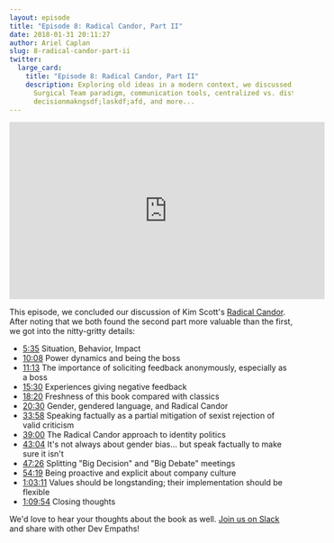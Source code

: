 ```yaml
---
layout: episode
title: "Episode 8: Radical Candor, Part II"
date: 2018-01-31 20:11:27
author: Ariel Caplan
slug: 8-radical-candor-part-ii
twitter:
  large_card:
    title: "Episode 8: Radical Candor, Part II"
    description: Exploring old ideas in a modern context, we discussed the
      Surgical Team paradigm, communication tools, centralized vs. distributed
      decisionmakngsdf;laskdf;afd, and more...
---
```


<iframe width="560" height="315" src="https://www.youtube.com/embed/Aoh0L1FZAYE" frameborder="0" allowfullscreen></iframe>

This episode, we concluded our discussion of Kim Scott's
[Radical Candor][Radical Candor].  After noting that we both found the second
part more valuable than the first, we got into the nitty-gritty details:

* [5:35][SBI] Situation, Behavior, Impact
* [10:08][Being the boss] Power dynamics and being the boss
* [11:13][Soliciting feedback] The importance of soliciting feedback anonymously, especially as a boss
* [15:30][Giving negative feedback] Experiences giving negative feedback
* [18:20][New ideas] Freshness of this book compared with classics
* [20:30][Gender] Gender, gendered language, and Radical Candor
* [33:58][Speaking factually] Speaking factually as a partial mitigation of sexist rejection of valid criticism
* [39:00][Identity politics] The Radical Candor approach to identity politics
* [43:04][Not always gender bias] It's not always about gender bias... but speak factually to make sure it isn't
* [47:26][Big Decision, Big Debate] Splitting "Big Decision" and "Big Debate" meetings
* [54:19][Explicit culture] Being proactive and explicit about company culture
* [1:03:11][Flexibility of values] Values should be longstanding; their implementation should be flexible
* [1:09:54][Closing thoughts] Closing thoughts

We'd love to hear your thoughts about the book as well.  [Join us on Slack][join us]
and share with other Dev Empaths!

[Radical Candor]: https://www.amazon.com/Radical-Candor-Kick-Ass-Without-Humanity/dp/1250103509
[SBI]: https://youtu.be/Aoh0L1FZAYE?t=5m35s
[Being the boss]: https://youtu.be/Aoh0L1FZAYE?t=10m8s
[Soliciting feedback]: https://youtu.be/Aoh0L1FZAYE?t=11m13s
[Giving negative feedback]: https://youtu.be/Aoh0L1FZAYE?t=15m30s
[New ideas]: https://youtu.be/Aoh0L1FZAYE?t=18m20s
[Gender]: https://youtu.be/Aoh0L1FZAYE?t=20m30s
[Speaking factually]: https://youtu.be/Aoh0L1FZAYE?t=33m58s
[Identity politics]: https://youtu.be/Aoh0L1FZAYE?t=39m
[Not always gender bias]: https://youtu.be/Aoh0L1FZAYE?t=43m4s
[Big Decision, Big Debate]: https://youtu.be/Aoh0L1FZAYE?t=47m26s
[Explicit culture]: https://youtu.be/Aoh0L1FZAYE?t=54m19s
[Flexibility of values]: https://youtu.be/Aoh0L1FZAYE?t=1h3m11s
[Closing thoughts]: https://youtu.be/Aoh0L1FZAYE?t=1h9m54s
[join us]: https://join.slack.com/t/devempathybookclub/shared_invite/MjExMTA4MjU0MDM3LTE0OTk3NzkwMjItYmExZmRkOWI4Ng
